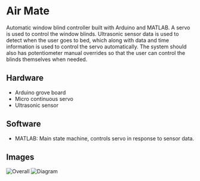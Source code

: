 # Air Mate
Automatic window blind controller built with Arduino and MATLAB. A servo is used to control the window blinds. Ultrasonic sensor data is used to detect when the user goes to bed, which along with data and time information is used to control the servo automatically. The system should also has potentiometer manual overrides so that the user can control the blinds themselves when needed.
## Hardware
* Arduino grove board
* Micro continuous servo
* Ultrasonic sensor
## Software
* MATLAB: Main state machine, controls servo in response to sensor data.
## Images
![Overall](https://github.com/user-attachments/assets/89597553-aa1c-45e0-94e8-18d4d1a3e694)
![Diagram](https://github.com/user-attachments/assets/e260389c-c638-433c-9609-98d6de574547)
